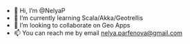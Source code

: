 - 👋 Hi, I’m @NelyaP
- 🌱 I’m currently learning Scala/Akka/Geotrellis
- 💞️ I’m looking to collaborate on Geo Apps
- 📫 You can reach me by email nelya.parfenova@gmail.com

<!---
NelyaP/NelyaP is a ✨ special ✨ repository because its `README.md` (this file) appears on your GitHub profile.
You can click the Preview link to take a look at your changes.
--->
